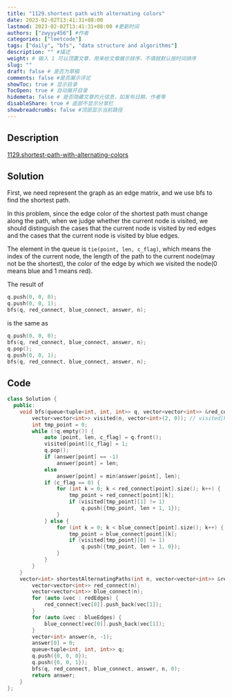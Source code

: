 ```yaml
---
title: "1129.shortest path with alternating colors"
date: 2023-02-02T13:41:31+08:00
lastmod: 2023-02-02T13:41:31+08:00 #更新时间
authors: ["zwyyy456"] #作者
categories: ["leetcode"]
tags: ["daily", "bfs", "data structure and algorithms"]
description: "" #描述
weight: # 输入 1 可以顶置文章，用来给文章展示排序，不填就默认按时间排序
slug: ""
draft: false # 是否为草稿
comments: false #是否展示评论
showToc: true # 显示目录
TocOpen: true # 自动展开目录
hidemeta: false # 是否隐藏文章的元信息，如发布日期、作者等
disableShare: true # 底部不显示分享栏
showbreadcrumbs: false #顶部显示当前路径
---
```

## Description
[1129.shortest-path-with-alternating-colors](https://leetcode.com/problems/shortest-path-with-alternating-colors/)

## Solution
First, we need represent the graph as an edge matrix, and we use bfs to find the shortest path.

In this problem, since the edge color of the shortest path must change along the path, when we judge whether the current node is visited, we should distinguish the cases that the current node is visited by red edges and the cases that the current node is visited by blue edges.

The element in the queue is `tie(point, len, c_flag)`, which means the index of the current node, the length of the path to the current node(may not be the shortest), the color of the edge by which we visited the node(0 means blue and 1 means red).

The result of 
```cpp
q.push(0, 0, 0);
q.push(0, 0, 1);
bfs(q, red_connect, blue_connect, answer, n);
```
is the same as
```cpp
q.push(0, 0, 0);
bfs(q, red_connect, blue_connect, answer, n);
q.pop();
q.push(0, 0, 1);
bfs(q, red_connect, blue_connect, answer, n);
```

## Code
```cpp
class Solution {
  public:
    void bfs(queue<tuple<int, int, int>> q, vector<vector<int>> &red_connect, vector<vector<int>> &blue_connect, vector<int> &answer, int n, int i) {
        vector<vector<int>> visited(n, vector<int>(2, 0)); // visited[k][1] == 1 means edge to be red, visited[k][0] == 1 means to be blue, both means the node has been visited.
        int tmp_point = 0;
        while (!q.empty()) {
            auto [point, len, c_flag] = q.front();
            visited[point][c_flag] = 1;
            q.pop();
            if (answer[point] == -1)
                answer[point] = len;
            else
                answer[point] = min(answer[point], len);
            if (c_flag == 0) {
                for (int k = 0; k < red_connect[point].size(); k++) {
                    tmp_point = red_connect[point][k];
                    if (visited[tmp_point][1] != 1)
                        q.push({tmp_point, len + 1, 1});
                }
            } else {
                for (int k = 0; k < blue_connect[point].size(); k++) {
                    tmp_point = blue_connect[point][k];
                    if (visited[tmp_point][0] != 1)
                        q.push({tmp_point, len + 1, 0});
                }
            }
        }
    }
    vector<int> shortestAlternatingPaths(int n, vector<vector<int>> &redEdges, vector<vector<int>> &blueEdges) {
        vector<vector<int>> red_connect(n); 
        vector<vector<int>> blue_connect(n);
        for (auto &vec : redEdges) {
            red_connect[vec[0]].push_back(vec[1]);
        }
        for (auto &vec : blueEdges) {
            blue_connect[vec[0]].push_back(vec[1]);
        }
        vector<int> answer(n, -1);
        answer[0] = 0;
        queue<tuple<int, int, int>> q;
        q.push({0, 0, 0});
        q.push({0, 0, 1});
        bfs(q, red_connect, blue_connect, answer, n, 0);
        return answer;
    }
};
```




